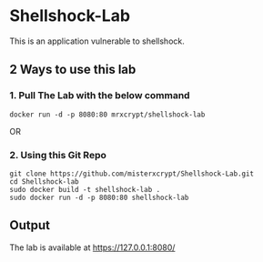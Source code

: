 # Shellshock-Lab
This is an application vulnerable to shellshock.

## 2 Ways to use this lab

### 1. Pull The Lab with the below command
```
docker run -d -p 8080:80 mrxcrypt/shellshock-lab
```

OR

### 2. Using this Git Repo
```
git clone https://github.com/misterxcrypt/Shellshock-Lab.git
cd Shellshock-lab
sudo docker build -t shellshock-lab .
sudo docker run -d -p 8080:80 shellshock-lab
```

## Output

The lab is available at https://127.0.0.1:8080/
